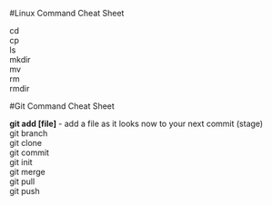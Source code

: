 #Linux Command Cheat Sheet

cd<br>
cp<br>
ls<br>
mkdir<br>
mv<br>
rm<br>
rmdir<br>

#Git Command Cheat Sheet

<b>git add [file]</b> - add a file as it looks now to your next commit (stage)<br>
git branch<br>
git clone<br>
git commit<br>
git init<br>
git merge<br>
git pull<br>
git push<br>

